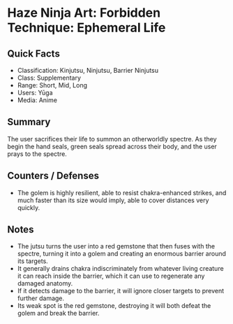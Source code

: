 # Haze Ninja Art: Forbidden Technique: Ephemeral Life

## Quick Facts
- Classification: Kinjutsu, Ninjutsu, Barrier Ninjutsu
- Class: Supplementary
- Range: Short, Mid, Long
- Users: Yūga
- Media: Anime

## Summary
The user sacrifices their life to summon an otherworldly spectre. As they begin the hand seals, green seals spread across their body, and the user prays to the spectre.

## Counters / Defenses
- The golem is highly resilient, able to resist chakra-enhanced strikes, and much faster than its size would imply, able to cover distances very quickly.

## Notes
- The jutsu turns the user into a red gemstone that then fuses with the spectre, turning it into a golem and creating an enormous barrier around its targets.
- It generally drains chakra indiscriminately from whatever living creature it can reach inside the barrier, which it can use to regenerate any damaged anatomy.
- If it detects damage to the barrier, it will ignore closer targets to prevent further damage.
- Its weak spot is the red gemstone, destroying it will both defeat the golem and break the barrier.

